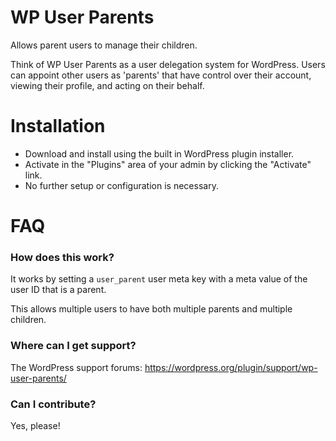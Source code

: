 # WP User Parents

Allows parent users to manage their children.

Think of WP User Parents as a user delegation system for WordPress. Users can appoint other users as 'parents' that have control over their account, viewing their profile, and acting on their behalf.

# Installation

* Download and install using the built in WordPress plugin installer.
* Activate in the "Plugins" area of your admin by clicking the "Activate" link.
* No further setup or configuration is necessary.

# FAQ

### How does this work?

It works by setting a `user_parent` user meta key with a meta value of the user ID that is a parent.

This allows multiple users to have both multiple parents and multiple children.

### Where can I get support?

The WordPress support forums: https://wordpress.org/plugin/support/wp-user-parents/

### Can I contribute?

Yes, please!
